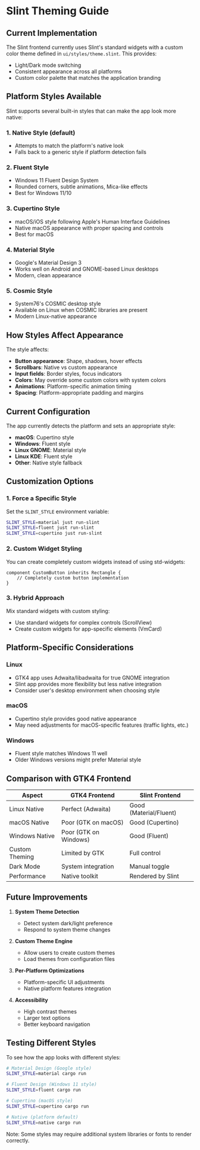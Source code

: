 # Slint Theming Guide

## Current Implementation

The Slint frontend currently uses Slint's standard widgets with a custom color theme defined in `ui/styles/theme.slint`. This provides:

- Light/Dark mode switching
- Consistent appearance across all platforms
- Custom color palette that matches the application branding

## Platform Styles Available

Slint supports several built-in styles that can make the app look more native:

### 1. **Native Style** (default)
- Attempts to match the platform's native look
- Falls back to a generic style if platform detection fails

### 2. **Fluent Style**
- Windows 11 Fluent Design System
- Rounded corners, subtle animations, Mica-like effects
- Best for Windows 11/10

### 3. **Cupertino Style**
- macOS/iOS style following Apple's Human Interface Guidelines
- Native macOS appearance with proper spacing and controls
- Best for macOS

### 4. **Material Style**
- Google's Material Design 3
- Works well on Android and GNOME-based Linux desktops
- Modern, clean appearance

### 5. **Cosmic Style**
- System76's COSMIC desktop style
- Available on Linux when COSMIC libraries are present
- Modern Linux-native appearance

## How Styles Affect Appearance

The style affects:
- **Button appearance**: Shape, shadows, hover effects
- **Scrollbars**: Native vs custom appearance
- **Input fields**: Border styles, focus indicators
- **Colors**: May override some custom colors with system colors
- **Animations**: Platform-specific animation timing
- **Spacing**: Platform-appropriate padding and margins

## Current Configuration

The app currently detects the platform and sets an appropriate style:
- **macOS**: Cupertino style
- **Windows**: Fluent style
- **Linux GNOME**: Material style
- **Linux KDE**: Fluent style
- **Other**: Native style fallback

## Customization Options

### 1. Force a Specific Style
Set the `SLINT_STYLE` environment variable:
```bash
SLINT_STYLE=material just run-slint
SLINT_STYLE=fluent just run-slint
SLINT_STYLE=cupertino just run-slint
```

### 2. Custom Widget Styling
You can create completely custom widgets instead of using std-widgets:
```slint
component CustomButton inherits Rectangle {
    // Completely custom button implementation
}
```

### 3. Hybrid Approach
Mix standard widgets with custom styling:
- Use standard widgets for complex controls (ScrollView)
- Create custom widgets for app-specific elements (VmCard)

## Platform-Specific Considerations

### Linux
- GTK4 app uses Adwaita/libadwaita for true GNOME integration
- Slint app provides more flexibility but less native integration
- Consider user's desktop environment when choosing style

### macOS
- Cupertino style provides good native appearance
- May need adjustments for macOS-specific features (traffic lights, etc.)

### Windows
- Fluent style matches Windows 11 well
- Older Windows versions might prefer Material style

## Comparison with GTK4 Frontend

| Aspect | GTK4 Frontend | Slint Frontend |
|--------|--------------|----------------|
| Linux Native | Perfect (Adwaita) | Good (Material/Fluent) |
| macOS Native | Poor (GTK on macOS) | Good (Cupertino) |
| Windows Native | Poor (GTK on Windows) | Good (Fluent) |
| Custom Theming | Limited by GTK | Full control |
| Dark Mode | System integration | Manual toggle |
| Performance | Native toolkit | Rendered by Slint |

## Future Improvements

1. **System Theme Detection**
   - Detect system dark/light preference
   - Respond to system theme changes

2. **Custom Theme Engine**
   - Allow users to create custom themes
   - Load themes from configuration files

3. **Per-Platform Optimizations**
   - Platform-specific UI adjustments
   - Native platform features integration

4. **Accessibility**
   - High contrast themes
   - Larger text options
   - Better keyboard navigation

## Testing Different Styles

To see how the app looks with different styles:

```bash
# Material Design (Google style)
SLINT_STYLE=material cargo run

# Fluent Design (Windows 11 style)  
SLINT_STYLE=fluent cargo run

# Cupertino (macOS style)
SLINT_STYLE=cupertino cargo run

# Native (platform default)
SLINT_STYLE=native cargo run
```

Note: Some styles may require additional system libraries or fonts to render correctly.